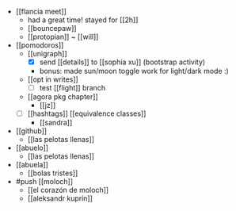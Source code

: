 - [[flancia meet]]
  - had a great time! stayed for [[2h]]
  - [[bouncepaw]] 
  - [[protopian]] ~ [[will]]
- [[pomodoros]]
  - [[unigraph]]
    - [x] send [[details]] to [[sophia xu]] (bootstrap activity)
    - bonus: made sun/moon toggle work for light/dark mode :)
  - [[opt in writes]]
    - [ ] test [[flight]] branch
  - [[agora pkg chapter]]
    - [[jz]]
  - [ ] [[hashtags]] [[equivalence classes]]
    - [[sandra]]
- [[github]]
  - [[las pelotas llenas]]
- [[abuelo]]
  - [[las pelotas llenas]]
- [[abuela]]
  - [[bolas tristes]]
- #push [[moloch]]
  - [[el corazón de moloch]]
  - [[aleksandr kuprín]]
